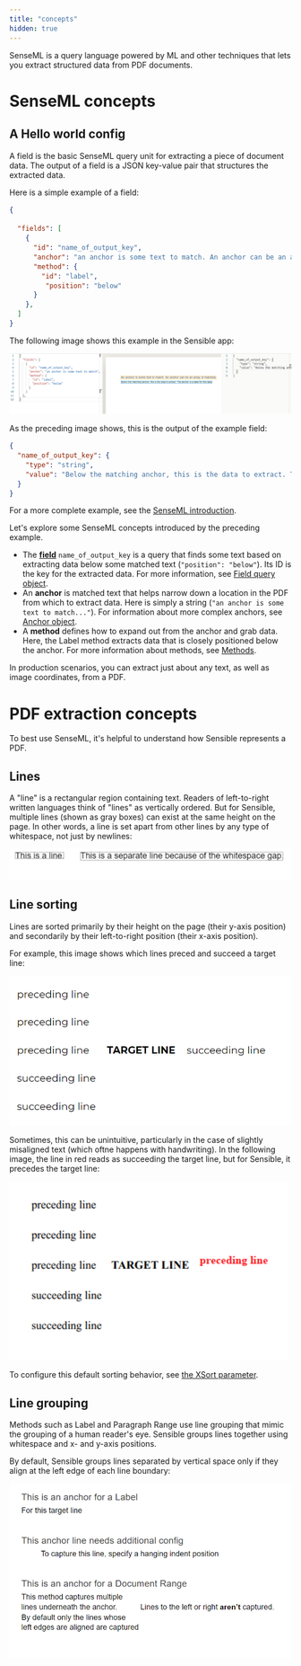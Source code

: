 ```yaml
---
title: "concepts"
hidden: true
---
```


SenseML is a query language powered by ML and other techniques that lets you extract structured data from PDF documents.

SenseML concepts
====

A Hello world config
----
A field is the basic SenseML query unit for extracting a piece of document data. The output of a field is a JSON key-value pair that structures the extracted data.  

Here is a simple example of a field: 

```json
{

  "fields": [
    {
      "id": "name_of_output_key",
      "anchor": "an anchor is some text to match. An anchor can be an array of matches",
      "method": {
        "id": "label",
         "position": "below"
      }
    },
  ]
}
```

The following image shows this example in the Sensible app:

![](https://raw.githubusercontent.com/sensible-hq/sensible-docs/main/readme-sync/assets/v0/images/basic_field.png)

As the preceding image shows, this is the output of the example field: 

```json
{
  "name_of_output_key": {
    "type": "string",
    "value": "Below the matching anchor, this is the data to extract. The anchor is a label for this data."
  }
}
```

 For a more complete example, see the [SenseML introduction](doc:senseml-reference-introduction).

Let's explore some SenseML concepts introduced by the preceding example.

- The [**field**]() `name_of_output_key` is a query that finds some text  based on extracting data below some matched text (`"position": "below"`). Its ID is the key for the extracted data. For more information, see [Field query object](doc:field-query-object).
- An **anchor** is matched text that helps narrow down a location in the PDF from which to extract data. Here is simply a string (`"an anchor is some text to match..."`). For information about more complex anchors, see [Anchor object](doc:anchor).
- A **method** defines how to expand out from the anchor and grab data. Here, the Label method extracts data that is closely positioned below the anchor. For more information about methods, see [Methods](doc:methods).

In production scenarios, you can extract just about any text, as well as image coordinates, from a PDF.

PDF extraction concepts
===

To best use SenseML, it's helpful to understand how Sensible represents a PDF.

Lines
----

 A "line" is a rectangular region containing text.  Readers of left-to-right written languages think of "lines"  as vertically ordered. But for Sensible, multiple lines  (shown as gray boxes) can exist at the same height on the page. In other words, a line is set apart from other lines by any type of whitespace,  not just by newlines:

![](https://raw.githubusercontent.com/sensible-hq/sensible-docs/main/readme-sync/assets/v0/images/line_concept.png)


Line sorting
----

Lines are sorted primarily by their height on the page (their y-axis position) and secondarily by their left-to-right position (their x-axis position).

For example, this image shows which lines preced and succeed a target line:

![](https://raw.githubusercontent.com/sensible-hq/sensible-docs/main/readme-sync/assets/v0/images/line_sort_example_1.png)

Sometimes, this can be unintuitive, particularly in the case of slightly misaligned text (which oftne happens with handwriting). In the following image, the line in red reads as succeeding the target line, but for Sensible, it precedes the target line:

![](https://raw.githubusercontent.com/sensible-hq/sensible-docs/main/readme-sync/assets/v0/images/line_sort_example_2.png)

To configure this default sorting behavior, see [the XSort parameter](doc:method).

Line grouping
---

Methods such as Label and Paragraph Range use line grouping that mimic the grouping of  a human reader's eye.  Sensible groups lines together using whitespace and x- and y-axis positions.

By default, Sensible groups lines separated by vertical space only if they align at the left edge of each line boundary:

![](https://raw.githubusercontent.com/sensible-hq/sensible-docs/main/readme-sync/assets/v0/images/line_grouping_example.png)








